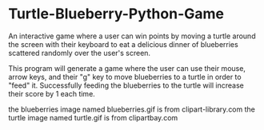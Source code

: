 # Turtle-Blueberry-Python-Game
An interactive game where a user can win points by moving a turtle around the screen with their keyboard 
to eat a delicious dinner of blueberries scattered randomly over the user's screen.

This program will generate a game where the user can use their mouse, arrow keys, and their "g" key to move
blueberries to a turtle in order to "feed" it. Successfully feeding the blueberries to the turtle will
increase their score by 1 each time.

the blueberries image named blueberries.gif is from clipart-library.com
the turtle image named turtle.gif is from clipartbay.com
